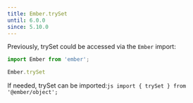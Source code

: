 ```yaml
---
title: Ember.trySet
until: 6.0.0
since: 5.10.0
---
```



Previously, trySet could be accessed via the `Ember` import:
```js
import Ember from 'ember';

Ember.trySet
```

 If needed, trySet can be imported:```js
import { trySet } from '@ember/object';```
